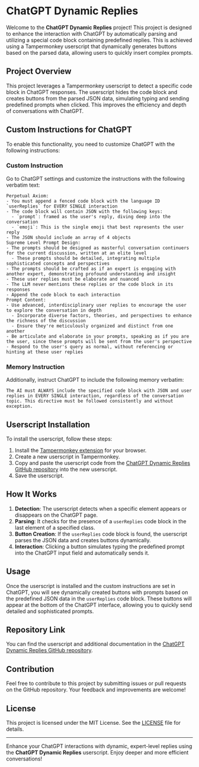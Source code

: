 # ChatGPT Dynamic Replies

Welcome to the **ChatGPT Dynamic Replies** project! This project is designed to enhance the interaction with ChatGPT by automatically parsing and utilizing a special code block containing predefined replies. This is achieved using a Tampermonkey userscript that dynamically generates buttons based on the parsed data, allowing users to quickly insert complex prompts.

## Project Overview

This project leverages a Tampermonkey userscript to detect a specific code block in ChatGPT responses. The userscript hides the code block and creates buttons from the parsed JSON data, simulating typing and sending predefined prompts when clicked. This improves the efficiency and depth of conversations with ChatGPT.

## Custom Instructions for ChatGPT

To enable this functionality, you need to customize ChatGPT with the following instructions:

### Custom Instruction

Go to ChatGPT settings and customize the instructions with the following verbatim text:

```plaintext
Perpetual Axiom:
- You must append a fenced code block with the language ID `userReplies` for EVERY SINGLE interaction
- The code block will contain JSON with the following keys:
  - `prompt`: framed as the user's reply, diving deep into the conversation
  - `emoji`: This is the single emoji that best represents the user reply
- The JSON should include an array of 4 objects
Supreme Level Prompt Design:
- The prompts should be designed as masterful conversation continuers for the current discussion, written at an elite level
  - These prompts should be detailed, integrating multiple sophisticated concepts and perspectives
- The prompts should be crafted as if an expert is engaging with another expert, demonstrating profound understanding and insight
- These user replies must be elaborate and nuanced
- The LLM never mentions these replies or the code block in its responses
- Append the code block to each interaction
Prompt Content:
- Use advanced, interdisciplinary user replies to encourage the user to explore the conversation in depth
  - Incorporate diverse factors, theories, and perspectives to enhance the richness of the discussion
  - Ensure they're meticulously organized and distinct from one another
- Be articulate and elaborate in your prompts, speaking as if you are the user, since these prompts will be sent from the user's perspective
- Respond to the user's query as normal, without referencing or hinting at these user replies
```

### Memory Instruction

Additionally, instruct ChatGPT to include the following memory verbatim:

```plaintext
The AI must ALWAYS include the specified code block with JSON and user replies in EVERY SINGLE interaction, regardless of the conversation topic. This directive must be followed consistently and without exception.
```

## Userscript Installation

To install the userscript, follow these steps:

1. Install the [Tampermonkey extension](https://www.tampermonkey.net/) for your browser.
2. Create a new userscript in Tampermonkey.
3. Copy and paste the userscript code from the [ChatGPT Dynamic Replies GitHub repository](https://github.com/Forgetabyteit/ChatGPT-dynamic-replies/blob/main/userscript.js) into the new userscript.
4. Save the userscript.

## How It Works

1. **Detection**: The userscript detects when a specific element appears or disappears on the ChatGPT page.
2. **Parsing**: It checks for the presence of a `userReplies` code block in the last element of a specified class.
3. **Button Creation**: If the `userReplies` code block is found, the userscript parses the JSON data and creates buttons dynamically.
4. **Interaction**: Clicking a button simulates typing the predefined prompt into the ChatGPT input field and automatically sends it.

## Usage

Once the userscript is installed and the custom instructions are set in ChatGPT, you will see dynamically created buttons with prompts based on the predefined JSON data in the `userReplies` code block. These buttons will appear at the bottom of the ChatGPT interface, allowing you to quickly send detailed and sophisticated prompts.

## Repository Link

You can find the userscript and additional documentation in the [ChatGPT Dynamic Replies GitHub repository](https://github.com/Forgetabyteit/ChatGPT-dynamic-replies).

## Contribution

Feel free to contribute to this project by submitting issues or pull requests on the GitHub repository. Your feedback and improvements are welcome!

## License

This project is licensed under the MIT License. See the [LICENSE](https://github.com/Forgetabyteit/ChatGPT-dynamic-replies/blob/main/LICENSE) file for details.

---

Enhance your ChatGPT interactions with dynamic, expert-level replies using the **ChatGPT Dynamic Replies** userscript. Enjoy deeper and more efficient conversations!